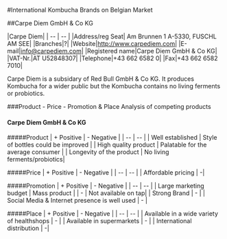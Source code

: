 #International Kombucha Brands on Belgian Market

##Carpe Diem GmbH & Co KG

|Carpe Diem|
| -- | -- |
|Address/reg Seat| Am Brunnen 1 A-5330, FUSCHL AM SEE|
|Branches|?|
|Website|http://www.carpediem.com|
|E-mail|info@carpediem.com|
|Registered name|Carpe Diem GmbH & Co KG|
|VAT-Nr.|AT U52848307|
|Telephone|+43 662 6582 0|
|Fax|+43 662 6582 7010|

Carpe Diem is a subsidary of Red Bull GmbH & Co KG.  It produces Kombucha for a wider public but the Kombucha contains no living ferments or probiotics.

###Product - Price - Promotion & Place Analysis of competing products

#### Carpe Diem GmbH & Co KG

#####Product
|  + Positive |  - Negative |
| -- | -- |
| Well established | Style of bottles could be improved |
| High quality product | Palatable for the average consumer |
| Longevity of the product | No living ferments/probiotics|


#####Price
|  + Positive |  - Negative |
| -- | -- |
| Affordable pricing | -|

#####Promotion
|  + Positive |  - Negative |
| -- | -- |
| Large marketing budget | Mass product |
| - | Not available on tap|
| Strong Brand | - |
| Social Media & Internet presence is well used | - |

#####Place
|  + Positive |  - Negative |
| -- | -- |
| Available in a wide variety of healthshops | - |
| Available in supermarkets | - |
| International distribution | -|

